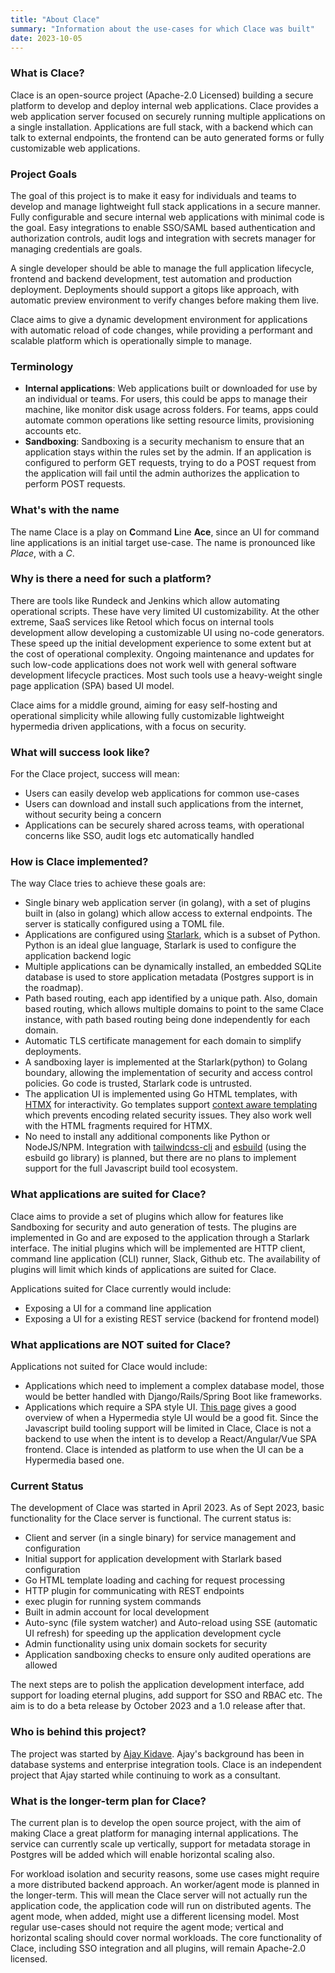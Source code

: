 ```yaml
---
title: "About Clace"
summary: "Information about the use-cases for which Clace was built"
date: 2023-10-05
---
```


### What is Clace?

Clace is an open-source project (Apache-2.0 Licensed) building a secure platform to develop and deploy internal web applications. Clace provides a web application server focused on securely running multiple applications on a single installation. Applications are full stack, with a backend which can talk to external endpoints, the frontend can be auto generated forms or fully customizable web applications.

### Project Goals

The goal of this project is to make it easy for individuals and teams to develop and manage lightweight full stack applications in a secure manner. Fully configurable and secure internal web applications with minimal code is the goal. Easy integrations to enable SSO/SAML based authentication and authorization controls, audit logs and integration with secrets manager for managing credentials are goals.

A single developer should be able to manage the full application lifecycle, frontend and backend development, test automation and production deployment. Deployments should support a gitops like approach, with automatic preview environment to verify changes before making them live.

Clace aims to give a dynamic development environment for applications with automatic reload of code changes, while providing a performant and scalable platform which is operationally simple to manage.

### Terminology

- **Internal applications**: Web applications built or downloaded for use by an individual or teams. For users, this could be apps to manage their machine, like monitor disk usage across folders. For teams, apps could automate common operations like setting resource limits, provisioning accounts etc.
- **Sandboxing**: Sandboxing is a security mechanism to ensure that an application stays within the rules set by the admin. If an application is configured to perform GET requests, trying to do a POST request from the application will fail until the admin authorizes the application to perform POST requests.

### What's with the name

The name Clace is a play on **C**ommand **L**ine **Ace**, since an UI for command line applications is an initial target use-case. The name is pronounced like _Place_, with a _C_.

### Why is there a need for such a platform?

There are tools like Rundeck and Jenkins which allow automating operational scripts. These have very limited UI customizability. At the other extreme, SaaS services like Retool which focus on internal tools development allow developing a customizable UI using no-code generators. These speed up the initial development experience to some extent but at the cost of operational complexity. Ongoing maintenance and updates for such low-code applications does not work well with general software development lifecycle practices. Most such tools use a heavy-weight single page application (SPA) based UI model.

Clace aims for a middle ground, aiming for easy self-hosting and operational simplicity while allowing fully customizable lightweight hypermedia driven applications, with a focus on security.

### What will success look like?

For the Clace project, success will mean:

- Users can easily develop web applications for common use-cases
- Users can download and install such applications from the internet, without security being a concern
- Applications can be securely shared across teams, with operational concerns like SSO, audit logs etc automatically handled

### How is Clace implemented?

The way Clace tries to achieve these goals are:

- Single binary web application server (in golang), with a set of plugins built in (also in golang) which allow access to external endpoints. The server is statically configured using a TOML file.
- Applications are configured using [Starlark](https://github.com/google/starlark-go), which is a subset of Python. Python is an ideal glue language, Starlark is used to configure the application backend logic
- Multiple applications can be dynamically installed, an embedded SQLite database is used to store application metadata (Postgres support is in the roadmap).
- Path based routing, each app identified by a unique path. Also, domain based routing, which allows multiple domains to point to the same Clace instance, with path based routing being done independently for each domain.
- Automatic TLS certificate management for each domain to simplify deployments.
- A sandboxing layer is implemented at the Starlark(python) to Golang boundary, allowing the implementation of security and access control policies. Go code is trusted, Starlark code is untrusted.
- The application UI is implemented using Go HTML templates, with [HTMX](https://htmx.org/) for interactivity. Go templates support [context aware templating](https://pkg.go.dev/html/template#hdr-Contexts) which prevents encoding related security issues. They also work well with the HTML fragments required for HTMX.
- No need to install any additional components like Python or NodeJS/NPM. Integration with [tailwindcss-cli](https://tailwindcss.com/blog/standalone-cli) and [esbuild](https://esbuild.github.io/) (using the esbuild go library) is planned, but there are no plans to implement support for the full Javascript build tool ecosystem.

### What applications are suited for Clace?

Clace aims to provide a set of plugins which allow for features like Sandboxing for security and auto generation of tests. The plugins are implemented in Go and are exposed to the application through a Starlark interface. The initial plugins which will be implemented are HTTP client, command line application (CLI) runner, Slack, Github etc. The availability of plugins will limit which kinds of applications are suited for Clace.

Applications suited for Clace currently would include:

- Exposing a UI for a command line application
- Exposing a UI for a existing REST service (backend for frontend model)

### What applications are NOT suited for Clace?

Applications not suited for Clace would include:

- Applications which need to implement a complex database model, those would be better handled with Django/Rails/Spring Boot like frameworks.
- Applications which require a SPA style UI. [This page](https://htmx.org/essays/when-to-use-hypermedia/) gives a good overview of when a Hypermedia style UI would be a good fit. Since the Javascript build tooling support will be limited in Clace, Clace is not a backend to use when the intent is to develop a React/Angular/Vue SPA frontend. Clace is intended as platform to use when the UI can be a Hypermedia based one.

### Current Status

The development of Clace was started in April 2023. As of Sept 2023, basic functionality for the Clace server is functional. The current status is:

- Client and server (in a single binary) for service management and configuration
- Initial support for application development with Starlark based configuration
- Go HTML template loading and caching for request processing
- HTTP plugin for communicating with REST endpoints
- exec plugin for running system commands
- Built in admin account for local development
- Auto-sync (file system watcher) and Auto-reload using SSE (automatic UI refresh) for speeding up the application development cycle
- Admin functionality using unix domain sockets for security
- Application sandboxing checks to ensure only audited operations are allowed

The next steps are to polish the application development interface, add support for loading eternal plugins, add support for SSO and RBAC etc. The aim is to do a beta release by October 2023 and a 1.0 release after that.

### Who is behind this project?

The project was started by [Ajay Kidave](https://www.linkedin.com/in/ajayvk/). Ajay's background has been in database systems and enterprise integration tools. Clace is an independent project that Ajay started while continuing to work as a consultant.

### What is the longer-term plan for Clace?

The current plan is to develop the open source project, with the aim of making Clace a great platform for managing internal applications. The service can currently scale up vertically, support for metadata storage in Postgres will be added which will enable horizontal scaling also.

For workload isolation and security reasons, some use cases might require a more distributed backend approach. An worker/agent mode is planned in the longer-term. This will mean the Clace server will not actually run the application code, the application code will run on distributed agents. The agent mode, when added, might use a different licensing model. Most regular use-cases should not require the agent mode; vertical and horizontal scaling should cover normal workloads. The core functionality of Clace, including SSO integration and all plugins, will remain Apache-2.0 licensed.
